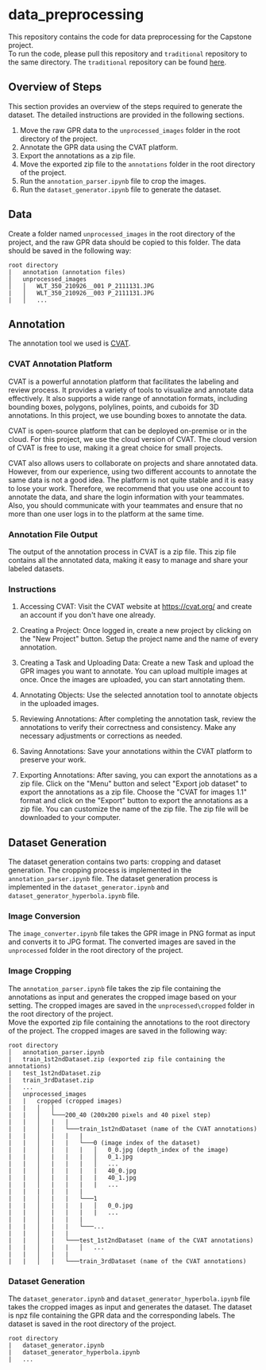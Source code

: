 # data_preprocessing
This repository contains the code for data preprocessing for the Capstone project.  
To run the code, please pull this repository and `traditional` repository to the same directory. The `traditional` repository can be found [here](https://github.com/MLforGPR/traditional).

## Overview of Steps
This section provides an overview of the steps required to generate the dataset. The detailed instructions are provided in the following sections.
1. Move the raw GPR data to the `unprocessed_images` folder in the root directory of the project.
2. Annotate the GPR data using the CVAT platform.
3. Export the annotations as a zip file.
4. Move the exported zip file to the `annotations` folder in the root directory of the project.
5. Run the `annotation_parser.ipynb` file to crop the images.
6. Run the `dataset_generator.ipynb` file to generate the dataset.

## Data
Create a folder named `unprocessed_images` in the root directory of the project, and the raw GPR data should be copied to this folder. The data should be saved in the following way:
```
root directory
|   annotation (annotation files)
│   unprocessed_images
│   │   WLT_350_210926__001 P_2111131.JPG
|   │   WLT_350_210926__003 P_2111131.JPG
|   │   ...
```

## Annotation
The annotation tool we used is [CVAT](https://www.cvat.ai/).
### CVAT Annotation Platform
CVAT is a powerful annotation platform that facilitates the labeling and review process. It provides a variety of tools to visualize and annotate data effectively. It also supports a wide range of annotation formats, including bounding boxes, polygons, polylines, points, and cuboids for 3D annotations. In this project, we use bounding boxes to annotate the data.

CVAT is open-source platform that can be deployed on-premise or in the cloud. For this project, we use the cloud version of CVAT. The cloud version of CVAT is free to use, making it a great choice for small projects.

CVAT also allows users to collaborate on projects and share annotated data. However, from our experience, using two different accounts to annotate the same data is not a good idea. The platform is not quite stable and it is easy to lose your work. Therefore, we recommend that you use one account to annotate the data, and share the login information with your teammates. Also, you should communicate with your teammates and ensure that no more than one user logs in to the platform at the same time.

### Annotation File Output
The output of the annotation process in CVAT is a zip file. This zip file contains all the annotated data, making it easy to manage and share your labeled datasets.

### Instructions
1. Accessing CVAT: Visit the CVAT website at https://cvat.org/ and create an account if you don't have one already.

2. Creating a Project: Once logged in, create a new project by clicking on the "New Project" button. Setup the project name and the name of every annotation.

3. Creating a Task and Uploading Data: Create a new Task and upload the GPR images you want to annotate. You can upload multiple images at once. Once the images are uploaded, you can start annotating them.

4. Annotating Objects: Use the selected annotation tool to annotate objects in the uploaded images.

5. Reviewing Annotations: After completing the annotation task, review the annotations to verify their correctness and consistency. Make any necessary adjustments or corrections as needed.

6. Saving Annotations: Save your annotations within the CVAT platform to preserve your work.

7. Exporting Annotations: After saving, you can export the annotations as a zip file. Click on the "Menu" button and select "Export job dataset" to export the annotations as a zip file. Choose the "CVAT for images 1.1" format and click on the "Export" button to export the annotations as a zip file. You can customize the name of the zip file. The zip file will be downloaded to your computer.

## Dataset Generation
The dataset generation contains two parts: cropping and dataset generation. The cropping process is implemented in the `annotation_parser.ipynb` file. The dataset generation process is implemented in the `dataset_generator.ipynb` and `dataset_generator_hyperbola.ipynb` file.

### Image Conversion
The `image_converter.ipynb` file takes the GPR image in PNG format as input and converts it to JPG format. The converted images are saved in the `unprocessed` folder in the root directory of the project.

### Image Cropping
The `annotation_parser.ipynb` file takes the zip file containing the annotations as input and generates the cropped image based on your setting. The cropped images are saved in the `unprocessed\cropped` folder in the root directory of the project.  
Move the exported zip file containing the annotations to the root directory of the project. 
The cropped images are saved in the following way:
```
root directory
│   annotation_parser.ipynb
|   train_1st2ndDataset.zip (exported zip file containing the annotations)
|   test_1st2ndDataset.zip
|   train_3rdDataset.zip
|   ...
│   unprocessed_images
|   |   cropped (cropped images)
|   |   │   │
|   |   │   └───200_40 (200x200 pixels and 40 pixel step)
|   |   │   |   |
|   |   │   |   └───train_1st2ndDataset (name of the CVAT annotations)
|   |   │   |   |   |
|   |   │   |   |   └───0 (image index of the dataset)
|   |   │   |   |   |   │   0_0.jpg (depth_index of the image)
|   |   │   |   |   |   │   0_1.jpg
|   |   │   |   |   |   │   ...
|   |   │   |   |   |   |   40_0.jpg
|   |   │   |   |   |   |   40_1.jpg
|   |   │   |   |   |   |   ...
|   |   |   |   |   |
|   |   │   |   |   └───1
|   |   │   |   |   |   │   0_0.jpg
|   |   │   |   |   |   |   ...
|   |   │   |   |   |
|   |   │   |   |   └───...
|   |   │   |   |
|   |   │   |   └───test_1st2ndDataset (name of the CVAT annotations)
|   |   │   |   |   │   ...
|   |   │   |   |
|   |   │   |   └───train_3rdDataset (name of the CVAT annotations)
```

### Dataset Generation
The `dataset_generator.ipynb` and `dataset_generator_hyperbola.ipynb` file takes the cropped images as input and generates the dataset. The dataset is npz file containing the GPR data and the corresponding labels. The dataset is saved in the root directory of the project.
```
root directory
|   dataset_generator.ipynb
|   dataset_generator_hyperbola.ipynb
|   ...
```
